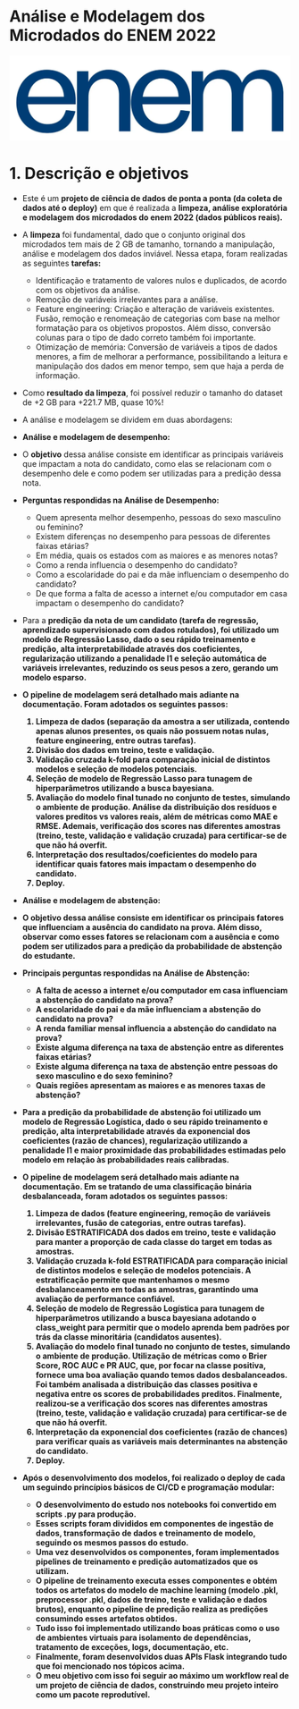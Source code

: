 # Análise e Modelagem dos Microdados do ENEM 2022

<p align="center">
<img src="reports/logo1.webp">
</p>

# 1. Descrição e objetivos

- Este é um <b>projeto de ciência de dados de ponta a ponta (da coleta de dados até o deploy)</b> em que é realizada a <b>limpeza, análise exploratória e modelagem dos microdados do enem 2022 (dados públicos reais).</b>

- A <b>limpeza</b> foi fundamental, dado que o conjunto original dos microdados tem mais de 2 GB de tamanho, tornando a manipulação, análise e modelagem dos dados inviável. Nessa etapa, foram realizadas as seguintes <b>tarefas:</b>
    - Identificação e tratamento de valores nulos e duplicados, de acordo com os objetivos da análise.
    - Remoção de variáveis irrelevantes para a análise.
    - Feature engineering: Criação e alteração de variáveis existentes. Fusão, remoção e renomeação de categorias com base na melhor formatação para os objetivos propostos. Além disso, conversão colunas para o tipo de dado correto também foi importante.
    - Otimização de memória: Conversão de variáveis a tipos de dados menores, a fim de melhorar a performance, possibilitando a leitura e manipulação dos dados em menor tempo, sem que haja a perda de informação.
- Como <b>resultado da limpeza</b>, foi possível reduzir o tamanho do dataset de +2 GB para +221.7 MB, quase 10%!

- A análise e modelagem se dividem em duas abordagens:

- <b>Análise e modelagem de desempenho:</b>
- O <b>objetivo</b> dessa análise consiste em identificar as principais variáveis que impactam a nota do candidato, como elas se relacionam com o desempenho dele e como podem ser utilizadas para a predição dessa nota.
- <b>Perguntas respondidas na Análise de Desempenho:</b>
    - Quem apresenta melhor desempenho, pessoas do sexo masculino ou feminino?
    - Existem diferenças no desempenho para pessoas de diferentes faixas etárias?
    - Em média, quais os estados com as maiores e as menores notas?
    - Como a renda influencia o desempenho do candidato?
    - Como a escolaridade do pai e da mãe influenciam o desempenho do candidato?
    - De que forma a falta de acesso a internet e/ou computador em casa impactam o desempenho do candidato?
- Para a <b>predição da nota<b> de um candidato (tarefa de regressão, aprendizado supervisionado com dados rotulados), foi utilizado um modelo de <b>Regressão Lasso</b>, dado o seu rápido treinamento e predição, alta interpretabilidade através dos coeficientes, regularização utilizando a penalidade l1 e seleção automática de variáveis irrelevantes, reduzindo os seus pesos a zero, gerando um modelo esparso.
- O <b>pipeline de modelagem</b> será detalhado mais adiante na documentação. Foram adotados os seguintes passos:
    1. Limpeza de dados (separação da amostra a ser utilizada, contendo apenas alunos presentes, os quais não possuem notas nulas, feature engineering, entre outras tarefas).
    2. Divisão dos dados em treino, teste e validação.
    3. Validação cruzada k-fold para comparação inicial de distintos modelos e seleção de modelos potenciais.
    4. Seleção de modelo de Regressão Lasso para tunagem de hiperparâmetros utilizando a busca bayesiana.
    5. Avaliação do modelo final tunado no conjunto de testes, simulando o ambiente de produção. Análise da distribuição dos resíduos e valores preditos vs valores reais, além de métricas como MAE e RMSE. Ademais, verificação dos scores nas diferentes amostras (treino, teste, validação e validação cruzada) para certificar-se de que não há overfit.
    6. Interpretação dos resultados/coeficientes do modelo para identificar quais fatores mais impactam o desempenho do candidato.
    7. Deploy.

- <b>Análise e modelagem de abstenção:</b>
- O <b>objetivo</b> dessa análise consiste em identificar os principais fatores que influenciam a ausência do candidato na prova. Além disso, observar como esses fatores se relacionam com a ausência e como podem ser utilizados para a predição da probabilidade de abstenção do estudante.
- <b>Principais perguntas respondidas na Análise de Abstenção:</b>
    - A falta de acesso a internet e/ou computador em casa influenciam a abstenção do candidato na prova?
    - A escolaridade do pai e da mãe influenciam a abstenção do candidato na prova?
    - A renda familiar mensal influencia a abstenção do candidato na prova?
    - Existe alguma diferença na taxa de abstenção entre as diferentes faixas etárias?
    - Existe alguma diferença na taxa de abstenção entre pessoas do sexo masculino e do sexo feminino?
    - Quais regiões apresentam as maiores e as menores taxas de abstenção?
- Para a <b>predição da probabilidade de abstenção</b> foi utilizado um modelo de <b>Regressão Logística<b>, dado o seu rápido treinamento e predição, alta interpretabilidade através da exponencial dos coeficientes (razão de chances), regularização utilizando a penalidade l1 e maior proximidade das probabilidades estimadas pelo modelo em relação às probabilidades reais calibradas.
- O <b>pipeline de modelagem</b> será detalhado mais adiante na documentação. Em se tratando de uma classificação binária desbalanceada, foram adotados os seguintes passos:
    1. Limpeza de dados (feature engineering, remoção de variáveis irrelevantes, fusão de categorias, entre outras tarefas).
    2. Divisão ESTRATIFICADA dos dados em treino, teste e validação para manter a proporção de cada classe do target em todas as amostras.
    3. Validação cruzada k-fold ESTRATIFICADA para comparação inicial de distintos modelos e seleção de modelos potenciais. A estratificação permite que mantenhamos o mesmo desbalanceamento em todas as amostras, garantindo uma avaliação de performance confiável.
    4. Seleção de modelo de Regressão Logística para tunagem de hiperparâmetros utilizando a busca bayesiana adotando o class_weight para permitir que o modelo aprenda bem padrões por trás da classe minoritária (candidatos ausentes).
    5. Avaliação do modelo final tunado no conjunto de testes, simulando o ambiente de produção. Utilização de métricas como o Brier Score, ROC AUC e PR AUC, que, por focar na classe positiva, fornece uma boa avaliação quando temos dados desbalanceados. Foi também analisada a distribuição das classes positiva e negativa entre os scores de probabilidades preditos. Finalmente, realizou-se a verificação dos scores nas diferentes amostras (treino, teste, validação e validação cruzada) para certificar-se de que não há overfit.
    6. Interpretação da exponencial dos coeficientes (razão de chances) para verificar quais as variáveis mais determinantes na abstenção do candidato.
    7. Deploy.

- Após o desenvolvimento dos modelos, foi realizado o <b>deploy</b> de cada um seguindo princípios básicos de CI/CD e programação modular:
    - O desenvolvimento do estudo nos notebooks foi convertido em scripts .py para produção.
    - Esses scripts foram divididos em componentes de ingestão de dados, transformação de dados e treinamento de modelo, seguindo os mesmos passos do estudo.
    - Uma vez desenvolvidos os componentes, foram implementados pipelines de treinamento e predição automatizados que os utilizam. 
    - O pipeline de treinamento executa esses componentes e obtém todos os artefatos do modelo de machine learning (modelo .pkl, preprocessor .pkl, dados de treino, teste e validação e dados brutos), enquanto o pipeline de predição realiza as predições consumindo esses artefatos obtidos. 
    - Tudo isso foi implementado utilizando boas práticas como o uso de ambientes virtuais para isolamento de dependências, tratamento de exceções, logs, documentação, etc.
    - Finalmente, foram desenvolvidos duas APIs Flask integrando tudo que foi mencionado nos tópicos acima.
    - O meu objetivo com isso foi seguir ao máximo um workflow real de um projeto de ciência de dados, construindo meu projeto inteiro como um pacote reprodutível.


